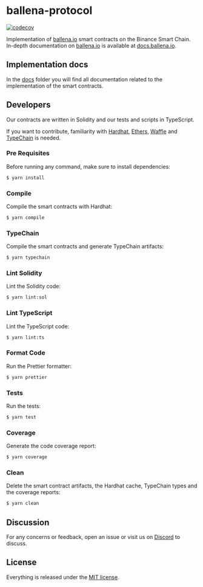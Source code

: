 # ballena-protocol

[![codecov](https://codecov.io/gh/ballena-io/ballena-protocol/branch/master/graph/badge.svg?token=zmQsGQ5KVQ)](https://codecov.io/gh/ballena-io/ballena-protocol)

Implementation of [ballena.io](https://ballena.io) smart contracts on the Binance Smart Chain. In-depth documentation on [ballena.io](https://ballena.io) is available at [docs.ballena.io](https://docs.ballena.io).

## Implementation docs

In the [docs](./docs/) folder you will find all documentation related to the implementation of the smart contracts.

## Developers

Our contracts are written in Solidity and our tests and scripts in TypeScript.

If you want to contribute, familiarity with [Hardhat](https://github.com/nomiclabs/hardhat), [Ethers](https://github.com/ethers-io/ethers.js),
[Waffle](https://github.com/EthWorks/Waffle) and [TypeChain](https://github.com/ethereum-ts/TypeChain) is needed.

### Pre Requisites

Before running any command, make sure to install dependencies:

```sh
$ yarn install
```

### Compile

Compile the smart contracts with Hardhat:

```sh
$ yarn compile
```

### TypeChain

Compile the smart contracts and generate TypeChain artifacts:

```sh
$ yarn typechain
```

### Lint Solidity

Lint the Solidity code:

```sh
$ yarn lint:sol
```

### Lint TypeScript

Lint the TypeScript code:

```sh
$ yarn lint:ts
```

### Format Code

Run the Prettier formatter:

```sh
$ yarn prettier
```

### Tests

Run the tests:

```sh
$ yarn test
```

### Coverage

Generate the code coverage report:

```sh
$ yarn coverage
```

### Clean

Delete the smart contract artifacts, the Hardhat cache, TypeChain types and the coverage reports:

```sh
$ yarn clean
```

## Discussion

For any concerns or feedback, open an issue or visit us on [Discord](https://discord.gg/fWwyskse2Z) to discuss.

## License

Everything is released under the [MIT license](./LICENSE).
